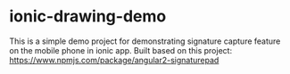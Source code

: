 # ionic-drawing-demo
This is a simple demo project for demonstrating signature capture feature on the mobile phone in ionic app. 
Built based on this project:
https://www.npmjs.com/package/angular2-signaturepad
